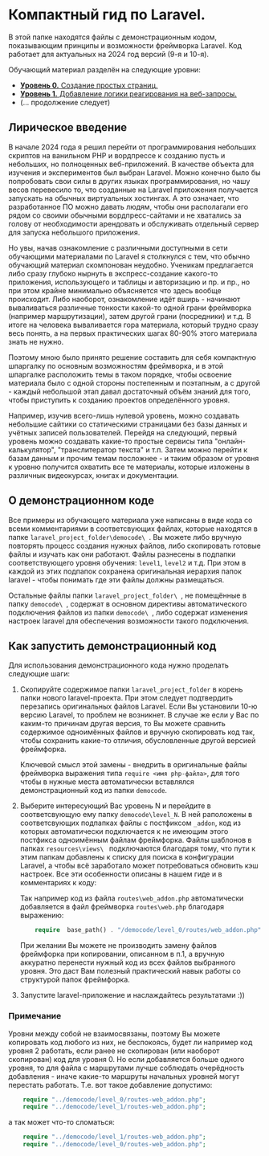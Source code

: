 # Компактный гид по Laravel.

В этой папке находятся файлы с демонстрационным кодом, показывающим принципы и возможности фреймворка Laravel. Код работает для актуальных на 2024 год версий (9-я и 10-я).

Обучающий материал разделён на следующие уровни:

- [**Уровень 0.** Создание простых страниц.](./Laravel_guide-Level_0.md)
- [**Уровень 1.** Добавление логики реагирования на веб-запросы.](./Laravel_guide-Level_1.md)
- (... продолжение следует) 

## Лирическое введение

В начале 2024 года я решил перейти от программирования небольших скриптов на ванильном PHP и вордпрессе к созданию пусть и небольших, но полноценных веб-приложений. В качестве объекта для изучения и экспериментов был выбран Laravel. Можно конечно было бы попробовать свои силы в других языках программирования, но чашу весов перевесило то, что созданные на Laravel приложения получается запускать на обычных виртуальных хостингах. А это означает, что разработанное ПО можно давать людям, чтобы они располагали его рядом со своими обычными вордпресс-сайтами и не хватались за голову от необходимости арендовать и обслуживать отдельный сервер для запуска небольшого приложения.

Но увы, начав ознакомление с различными доступными в сети обучающими материалами по Laravel я столкнулся с тем, что обычно обучающий материал скомпонован неудобно. Ученикам предлагается либо сразу глубоко нырнуть в экспресс-создание какого-то приложения, использующего и таблицы и авторизацию и пр. и пр., но при этом крайне минимально объясняется что здесь вообще происходит. Либо наоборот, ознакомление идёт вширь - начинают вываливаться различные тонкости какой-то одной грани фреймворка (например маршрутизации), затем другой грани (посредники) и т.д. В итоге на человека вываливается гора материала, который трудно сразу весь понять, а на первых практических шагах 80-90% этого материала знать не нужно.

Поэтому мною было принято решение составить для себя компактную шпаргалку по основным возможностям фреймворка, и в этой шпаргалке расположить темы в таком порядке, чтобы освоение материала было с одной стороны постепенным и поэтапным, а с другой - каждый небольшой этап давал достаточный объём знаний для того, чтобы приступить к созданию проектов определённого уровня.

Например, изучив всего-лишь нулевой уровень, можно создавать небольшие сайтики со статическими страницами без базы данных и учётных записей пользователей. Перейдя на следующий, первый уровень можно создавать какие-то простые сервисы типа "онлайн-калькулятор", "транслитератор текста" и т.п. Затем можно перейти к базам данным и прочим темам посложнее - и таким образом от уровня к уровню получится охватить все те материалы, которые изложены в различнык видеокурсах, книгах и документации.

## О демонстрационном коде

Все примеры из обучающего материала уже написаны в виде кода со всеми комментариями в соответсвующих файлах, которые находятся в папке `laravel_project_folder\democode\ `. Вы можете либо вручную повторять процесс создания нужных файлов, либо скопировать готовые файлы и изучать как они работают. Файлы разнесены в подпапки соответствующего уровня обучения: `level1`, `level2` и т.д. При этом в каждой из этих подпапок сохранена оригинальная иерархия папок laravel - чтобы понимать где эти файлы должны размещаться.

Остальные файлы папки `laravel_project_folder\ `, не помещённые в папку `democode\ `, содержат в основном директивы автоматического подключения файлов из папки `democode\ `, либо содержат изменения настроек laravel для обеспечения возможности такого подключения.

## Как запустить демонстрационный код

Для использования демонстрационного кода нужно проделать следующие шаги:

1. Скопируйте содержимое папки `laravel_project_folder` в корень папки нового laravel-проекта. При этом следует подтвердить перезапись оригинальных файлов Laravel. Если Вы установили 10-ю версию Laravel, то проблем не возникнет. В случае же если у Вас по каким-то причинам другая версия, то Вы можете  сравнить содержимое одноимённых файлов и вручную скопировать код так, чтобы сохранить какие-то отличия, обусловленные другой версией фреймфорка.

	Ключевой смысл этой замены - внедрить в оригинальные файлы фреймворка выражения типа `require <имя php-файла>`, для того чтобы в нужные места автоматически вставлялся демонстрационный код из папки `democode`.

2. Выберите интересующий Вас уровень N и перейдите в соответсвующую ему папку `democode\level_N`. В ней раположены в соответсвующих подпапках файлы с постфиксом `_addon`, код из которых автоматически подключается к не имеющим этого постфикса одноимённым файлам фреймфорка. Файлы шаблонов в папках `resources\views\ ` подключаются благодаря тому, что пути к этим папкам добавлены к списку для поиска в конфигурации Laravel, а чтобы всё заработало может потребоваться обновить кэш настроек. Все эти особенности описаны в нашем гиде и в комментариях к коду:

    Так например код из файла `routes\web_addon.php` автоматически добавляется в файл фреймворка `routes\web.php` благодаря выражению:
	```php
		require  base_path() . "/democode/level_0/routes/web_addon.php";
	```

	При желании Вы можете не производить замену файлов фреймфорка при копировании, описанном в п.1, а вручную аккуратно перенести нужный код из всех файлов выбранного уровня. Это даст Вам полезный практический навык работы со структурой папок фреймфорка.

3. Запустите laravel-приложение и наслаждайтесь результатами :))

### Примечание

Уровни между собой не взаимосвязаны, поэтому Вы можете копировать код любого из них, не беспокоясь, будет ли например код уровня 2 работать, если ранее не скопирован (или наоборот скопирован) код для уровня 0. Но если добавляется больше одного уровня, то для файла с маршрутами лучше соблюдать очерёдность добавления - иначе какие-то маршруты начальных уровней могут перестать работать. Т.е. вот такое добавление допустимо:
```php
	require "../democode/level_0/routes-web_addon.php";
	require "../democode/level_1/routes-web_addon.php";
```
а так может что-то сломаться:
```php
	require "../democode/level_1/routes-web_addon.php";
	require "../democode/level_0/routes-web_addon.php";
```